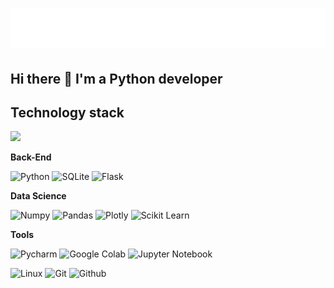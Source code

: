 
<h1 align="center">
  <img src="name.svg" alt="abdumalikov"/>
</h1>

## Hi there 👋 I'm a Python developer


## Technology stack

<div>
    <img src="./image/animation_500_kxa883sd.gif"/>
</div>

**Back-End**

![Python](https://img.shields.io/badge/Python-FFD43B?style=for-the-badge&logo=python&logoColor=blue)
![SQLite](https://shields.io/badge/-SQLite-Blue?style=for-the-badge&logo=SQLite&logoColor=blue)
![Flask](https://img.shields.io/badge/Flask-000000?style=for-the-badge&logo=flask&logoColor=white)

**Data Science**

![Numpy](https://img.shields.io/badge/Numpy-777BB4?style=for-the-badge&logo=numpy&logoColor=white)
![Pandas](https://img.shields.io/badge/Pandas-2C2D72?style=for-the-badge&logo=pandas&logoColor=white)
![Plotly](https://img.shields.io/badge/Plotly-239120?style=for-the-badge&logo=plotly&logoColor=white)
![Scikit Learn](https://img.shields.io/badge/-ScikitLearn-yellow?style=for-the-badge&logo=scikit-learn&logoColor=black)

**Tools**

![Pycharm](https://img.shields.io/badge/PyCharm-000000.svg?&style=for-the-badge&logo=PyCharm&logoColor=white)
![Google Colab](https://img.shields.io/badge/Colab-F9AB00?style=for-the-badge&logo=googlecolab&color=525252)
![Jupyter Notebook](https://img.shields.io/badge/Jupyter-F37626.svg?&style=for-the-badge&logo=Jupyter&logoColor=white)

![Linux](https://img.shields.io/badge/Linux-FCC624?style=for-the-badge&logo=linux&logoColor=black)
![Git](https://img.shields.io/badge/-Git-black?style=for-the-badge&logo=git&logoColor=white)
![Github](https://img.shields.io/badge/GitHub-100000?style=for-the-badge&logo=github&logoColor=white)






